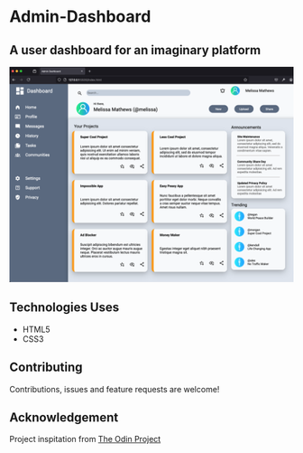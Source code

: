 # Admin-Dashboard

## A user dashboard for an imaginary platform

![alt text](images/admin-dashboard.png)
## Technologies Uses
* HTML5
* CSS3

## Contributing

Contributions, issues and feature requests are welcome!

## Acknowledgement

Project inspitation from [The Odin Project](https://www.theodinproject.com/lessons/node-path-intermediate-html-and-css-admin-dashboard)